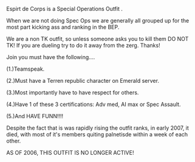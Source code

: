 Espirt de Corps is a Special Operations Outfit .

When we are not doing Spec Ops we are generally all grouped up for the
most part kicking ass and ranking in the BEP.

We are a non TK outfit, so unless someone asks you to kill them DO NOT
TK! If you are dueling try to do it away from the zerg. Thanks!

Join you must have the following....

(1.)Teamspeak.

(2.)Must have a Terren republic character on Emerald server.

(3.)Most importantly have to have respect for others.

(4.)Have 1 of these 3 certifications: Adv med, AI max or Spec Assault.

(5.)And HAVE FUNN!!!!

Despite the fact that is was rapidly rising the outfit ranks, in early
2007, it died, with most of it's members quiting palnetisde within a
week of each other.

AS OF 2006, THIS OUTFIT IS NO LONGER ACTIVE!